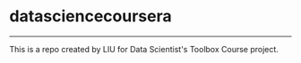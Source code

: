 # datasciencecoursera
---
This is a repo created by LIU for Data Scientist's Toolbox Course project.
